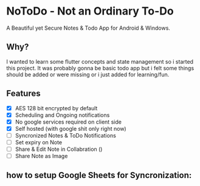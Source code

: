 # NoToDo - Not an Ordinary To-Do

A Beautiful yet Secure Notes & Todo App for Android & Windows.

## Why?

I wanted to learn some flutter concepts and state management so i started this project. It was probably gonna be basic todo 
app but i felt some things should be added or were missing or i just added for learning/fun.

## Features

- [x] AES 128 bit encrypted by default
- [x] Scheduling and Ongoing notifications
- [x] No google services required on client side
- [x] Self hosted (with google shit only right now)
- [ ] Syncronized Notes & ToDo Notifications
- [ ] Set expiry on Note
- [ ] Share & Edit Note in Collabration ()
- [ ] Share Note as Image

## how to setup Google Sheets for Syncronization:
